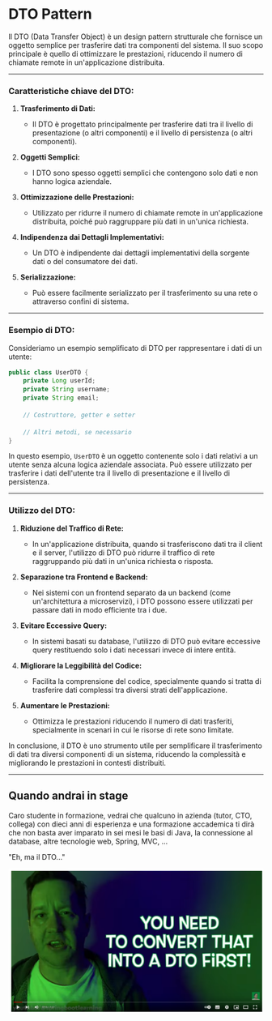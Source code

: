 # DTO Pattern

Il DTO (Data Transfer Object) è un design pattern strutturale che fornisce un oggetto semplice per trasferire dati tra componenti del sistema. Il suo scopo principale è quello di ottimizzare le prestazioni, riducendo il numero di chiamate remote in un'applicazione distribuita.

---

### Caratteristiche chiave del DTO:

1. **Trasferimento di Dati:**
   - Il DTO è progettato principalmente per trasferire dati tra il livello di presentazione (o altri componenti) e il livello di persistenza (o altri componenti).

2. **Oggetti Semplici:**
   - I DTO sono spesso oggetti semplici che contengono solo dati e non hanno logica aziendale.

3. **Ottimizzazione delle Prestazioni:**
   - Utilizzato per ridurre il numero di chiamate remote in un'applicazione distribuita, poiché può raggruppare più dati in un'unica richiesta.

4. **Indipendenza dai Dettagli Implementativi:**
   - Un DTO è indipendente dai dettagli implementativi della sorgente dati o del consumatore dei dati.

5. **Serializzazione:**
   - Può essere facilmente serializzato per il trasferimento su una rete o attraverso confini di sistema.

---

### Esempio di DTO:

Consideriamo un esempio semplificato di DTO per rappresentare i dati di un utente:

```java
public class UserDTO {
    private Long userId;
    private String username;
    private String email;

    // Costruttore, getter e setter

    // Altri metodi, se necessario
}
```

In questo esempio, `UserDTO` è un oggetto contenente solo i dati relativi a un utente senza alcuna logica aziendale associata. Può essere utilizzato per trasferire i dati dell'utente tra il livello di presentazione e il livello di persistenza.

---

### Utilizzo del DTO:

1. **Riduzione del Traffico di Rete:**
   - In un'applicazione distribuita, quando si trasferiscono dati tra il client e il server, l'utilizzo di DTO può ridurre il traffico di rete raggruppando più dati in un'unica richiesta o risposta.

2. **Separazione tra Frontend e Backend:**
   - Nei sistemi con un frontend separato da un backend (come un'architettura a microservizi), i DTO possono essere utilizzati per passare dati in modo efficiente tra i due.

3. **Evitare Eccessive Query:**
   - In sistemi basati su database, l'utilizzo di DTO può evitare eccessive query restituendo solo i dati necessari invece di intere entità.

4. **Migliorare la Leggibilità del Codice:**
   - Facilita la comprensione del codice, specialmente quando si tratta di trasferire dati complessi tra diversi strati dell'applicazione.

5. **Aumentare le Prestazioni:**
   - Ottimizza le prestazioni riducendo il numero di dati trasferiti, specialmente in scenari in cui le risorse di rete sono limitate.

In conclusione, il DTO è uno strumento utile per semplificare il trasferimento di dati tra diversi componenti di un sistema, riducendo la complessità e migliorando le prestazioni in contesti distribuiti.

---

## Quando andrai in stage

Caro studente in formazione, vedrai che qualcuno in azienda (tutor, CTO, collega) con dieci anni di esperienza e una formazione accademica ti dirà che non basta aver imparato in sei mesi le basi di Java, la connessione al database, altre tecnologie web, Spring, MVC, ...

 "Eh, ma il DTO..."

![DTO](https://github.com/maboglia/ProgrammingResources/blob/master/images/funny/DTO2.png)


